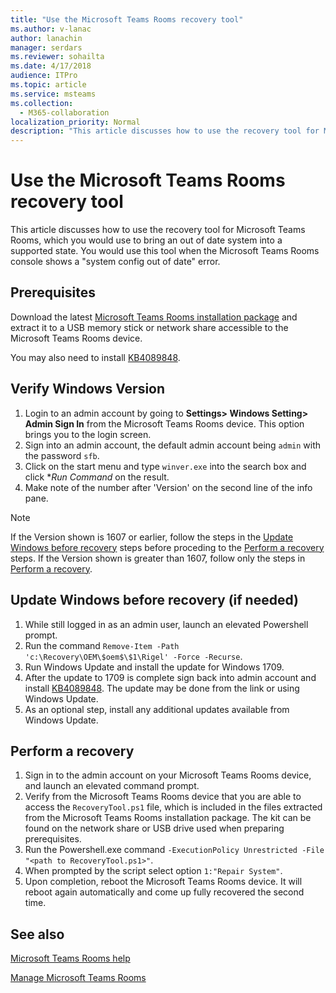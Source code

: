 ```yaml
---
title: "Use the Microsoft Teams Rooms recovery tool"
ms.author: v-lanac
author: lanachin
manager: serdars
ms.reviewer: sohailta
ms.date: 4/17/2018
audience: ITPro
ms.topic: article
ms.service: msteams
ms.collection: 
  - M365-collaboration
localization_priority: Normal
description: "This article discusses how to use the recovery tool for Microsoft Teams Rooms, which you would use to bring an out of date system into a supported state."
---
```


# Use the Microsoft Teams Rooms recovery tool
 
This article discusses how to use the recovery tool for Microsoft Teams Rooms, which you would use to bring an out of date system into a supported state. You would use this tool when the Microsoft Teams Rooms console shows a "system config out of date" error.
  

<a name="Prerequisites"> </a>  
## Prerequisites

Download the latest [Microsoft Teams Rooms installation package](https://go.microsoft.com/fwlink/?linkid=851168) and extract it to a USB memory stick or network share accessible to the Microsoft Teams Rooms device.

You may also need to install [KB4089848](http://download.windowsupdate.com/d/msdownload/update/software/updt/2018/03/windows10.0-kb4089848-x64_db7c5aad31c520c6983a937c3d53170e84372b11.msu).

<a name="Windows-ver"> </a>
## Verify Windows Version 

1. Login to an admin account by going to **Settings> Windows Setting> Admin Sign In** from the Microsoft Teams Rooms device. This option brings you to the login screen.
2. Sign into an admin account, the default admin account being `admin` with the password `sfb`.
3. Click on the start menu and type `winver.exe` into the search box and click **Run Command* on the result.
4. Make note of the number after 'Version' on the second line of the info pane.

>[!NOTE]
>If the Version shown is 1607 or earlier, follow the steps in the <a href="#Windows-up">Update Windows before recovery</a> steps before proceding to the <a href="#Perform">Perform a recovery</a> steps. If the Version shown is greater than 1607, follow only the steps in <a href="#Perform">Perform a recovery</a>.

<a name="Windows-up"> </a>
## Update Windows before recovery (if needed)

1. While still logged in as an admin user, launch an elevated Powershell prompt.
2. Run the command `Remove-Item -Path 'c:\Recovery\OEM\$oem$\$1\Rigel' -Force -Recurse`.
3. Run Windows Update and install the update for Windows 1709.
4. After the update to 1709 is complete sign back into admin account and install [KB4089848](http://download.windowsupdate.com/d/msdownload/update/software/updt/2018/03/windows10.0-kb4089848-x64_db7c5aad31c520c6983a937c3d53170e84372b11.msu). The update may be done from the link or using Windows Update.
5. As an optional step, install any additional updates available from Windows Update.

<a name="Perform"> </a>
## Perform a recovery

1. Sign in to the admin account on your Microsoft Teams Rooms device, and launch an elevated command prompt.
2. Verify from the Microsoft Teams Rooms device that you are able to access the `RecoveryTool.ps1` file, which is included in the files extracted from the Microsoft Teams Rooms installation package. The kit can be found on the network share or USB drive used when preparing prerequisites.
3. Run the Powershell.exe command `-ExecutionPolicy Unrestricted -File "<path to RecoveryTool.ps1>"`.
4. When prompted by the script select option `1:"Repair System"`.
5. Upon completion, reboot the Microsoft Teams Rooms device. It will reboot again automatically and come up fully recovered the second time.



<a name="See"> </a>  
## See also
 
[Microsoft Teams Rooms help](https://support.office.com/en-us/article/Skype-Room-Systems-version-2-help-e667f40e-5aab-40c1-bd68-611fe0002ba2)

[Manage Microsoft Teams Rooms](skype-room-systems-v2.md)
